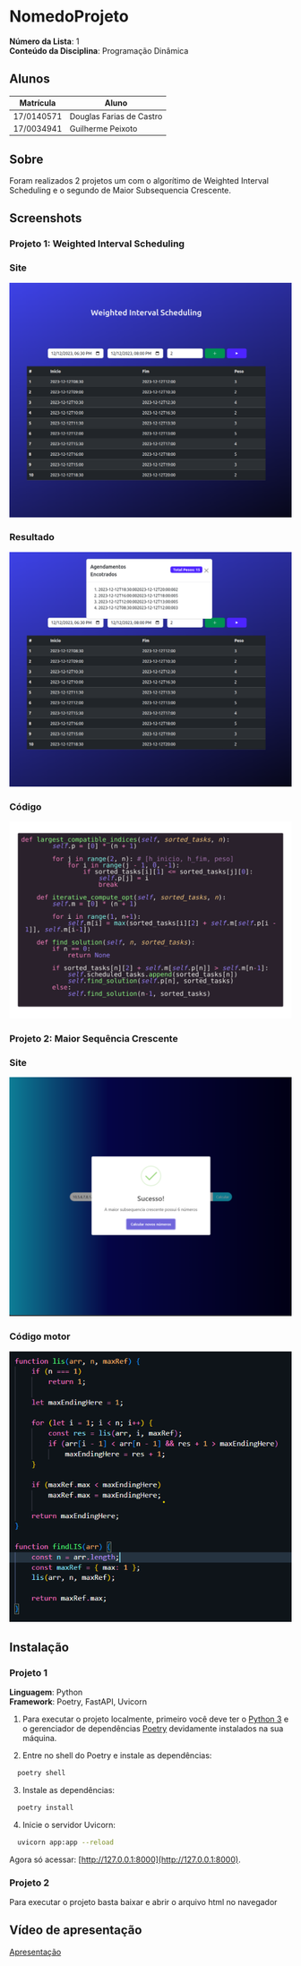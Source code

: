 # NomedoProjeto

**Número da Lista**: 1<br>
**Conteúdo da Disciplina**: Programação Dinâmica<br>

## Alunos
|Matrícula | Aluno |
| -- | -- |
| 17/0140571  |  Douglas Farias de Castro |
| 17/0034941  |  Guilherme Peixoto |

## Sobre 
Foram realizados 2 projetos um com o algorítimo de Weighted Interval Scheduling e o segundo de Maior Subsequencia Crescente. 
## Screenshots
### Projeto 1: Weighted Interval Scheduling
### **Site**
![Site](weighted-interval-scheduling/static/img/site.png)

### **Resultado**
![Resultado](weighted-interval-scheduling/static/img/resultado.png)

### **Código**
![Code](weighted-interval-scheduling/static/img/code.png)

### Projeto 2: Maior Sequência Crescente
### **Site**
![Código](maior-subsequencia-crescente-master/assets/tf-site.png)
### **Código motor**
![Código 493](maior-subsequencia-crescente-master/assets/code.png)

## Instalação 
### Projeto 1
**Linguagem**: Python<br>
**Framework**: Poetry, FastAPI, Uvicorn<br>

1. Para executar o projeto localmente, primeiro você deve ter o [Python 3](https://www.python.org/downloads/) e o gerenciador de dependências [Poetry](https://python-poetry.org/docs/#installation) devidamente instalados na sua máquina.
   
2. Entre no shell do Poetry e instale as dependências:
   
  ```bash
    poetry shell
  ```

3. Instale as dependências:
   
  ```bash
    poetry install
  ```

4. Inicie o servidor Uvicorn:

  ```bash
    uvicorn app:app --reload   
  ```

  Agora só acessar: [http://127.0.0.1:8000](http://127.0.0.1:8000).

  
### Projeto 2
Para executar o projeto basta baixar e abrir o arquivo html no navegador

## Vídeo de apresentação

[Apresentação](./finalApresentacao.mp4)


